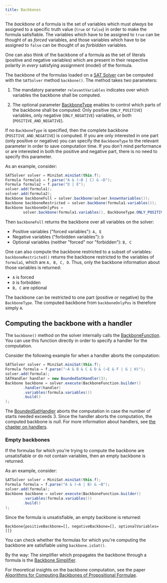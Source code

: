 ```yaml
---
title: Backbones
---
```


The *backbone* of a formula is the set of variables which must *always* be assigned to a specific truth value (`true` or `false`) in order to make the formula satisfiable. The variables which have to be assigned to `true` can be thought of as *forced* variables, and those variables which have to be assigned to `false` can be thought of as *forbidden* variables.

One can also think of the backbone of a formula as the set of literals (positive and negative variables) which are present in their respective polarity in *every* satisfying assignment (model) of the formula.

The backbone of the formulas loaded on a [SAT Solver](../solvers/sat-solving) can be computed with the `SATSolver` method `backbone()`. The method takes two parameters:

1. The mandatory parameter `relevantVariables` indicates over which variables the backbone shall be computed.

2. The optional parameter [BackboneType](https://github.com/logic-ng/LogicNG/blob/master/src/main/java/org/logicng/backbones/BackboneType.java) enables to control which parts of the backbone shall be computed: Only positive (`ONLY_POSITIVE`) variables, only negative (`ONLY_NEGATIVE`) variables, or both (`POSITIVE_AND_NEGATIVE`).

If no `BackboneType` is specified, then the complete backbone (`POSITIVE_AND_NEGATIVE`) is computed.
If you are only interested in one part (only positive or negative) you can specify the `BackboneType` to the relevant parameter in order to save computation time. If you don't mind performance or are interested in both the positive and negative part, there is no need to specify this parameter.

As an example, consider:

``` java
SATSolver solver = MiniSat.miniSat(this.f);
Formula formula1 = f.parse("A & (~B | C) & ~D");
Formula formula2 = f.parse("D | E");
solver.add(formula1);
solver.add(formula2);
Backbone backboneFull = solver.backbone(solver.knownVariables());
Backbone backboneRestricted = solver.backbone(formula1.variables());
Backbone backboneOnlyPos =
        solver.backbone(formula1.variables(), BackboneType.ONLY_POSITIVE);
```

Then `backboneFull` returns the backbone over all variables on the solver:

- Positive variables ("forced variables"): `A, E`
- Negative variables ("forbidden variables"): `D`
- Optional variables (neither "forced" nor "forbidden"): `B, C`

One can also compute the backbone restricted to a subset of variables: `backboneRestricted()` returns the backbone restricted to the variables of `formula1`, which are `A, B, C, D`.
Thus, only the backbone information about those variables is returned:
- `A` is forced
- `D` is forbidden
- `B, C` are optional

The backbone can be restricted to one part (positive or negative) by the `BackboneType`. The computed backbone from `backboneOnlyPos` is therefore simply `A`.

## Computing the backbone with a handler

The `backbone()` method on the solver internally calls the [BackboneFunction](https://github.com/logic-ng/LogicNG/blob/master/src/main/java/org/logicng/solvers/functions/BackboneFunction.java). You can use this function directly in order to specify a handler for the computation.

Consider the following example for when a handler aborts the computation:

``` java
SATSolver solver = MiniSat.miniSat(this.f);
Formula formula = f.parse("~A & B & C & D & (~E & F | G | H)");
solver.add(formula);
SATHandler handler = new BoundedSatHandler(3);
Backbone backbone = solver.execute(BackboneFunction.builder()
        .handler(handler)
        .variables(formula.variables())
        .build()
);
```

The [BoundedSatHandler](https://github.com/logic-ng/LogicNG/blob/master/src/test/java/org/logicng/handlers/BoundedSatHandler.java) aborts the computation in case the number of starts needed exceeds 3.
Since the handler aborts the computation, the computed backbone is *null*. For more information about handlers, see [the chapter on handlers](../handlers).


### Empty backbones

If the formulas for which you're trying to compute the backbone are unsatisfiable or do not contain variables, then an empty backbone is returned.

As an example, consider:

``` java
SATSolver solver = MiniSat.miniSat(this.f);
Formula formula = f.parse("A & (~A | B) & ~B");
solver.add(formula);
Backbone backbone = solver.execute(BackboneFunction.builder()
        .variables(formula.variables())
        .build()
);
```

Since the formula is unsatisfiable, an empty backbone is returned:

```
Backbone{positiveBackbone=[], negativeBackbone=[], optionalVariables=[]}
```

You can check whether the formulas for which you're computing the backbone are satisfiable using `backbone.isSat()`.

By the way: The simplifier which propagates the backbone through a formula is the [Backbone Simplifier](../formulas/operations/transformations/simplifier-transformations#backbone-simplifier).

For theoretical insights on the backbone computation, see the paper [Algorithms for Computing Backbones of Propositional Formulae](http://sat.inesc-id.pt/~mikolas/bb-aicom-preprint.pdf).
